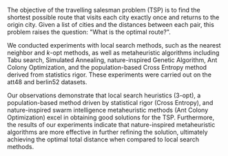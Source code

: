 The objective of the travelling salesman problem (TSP) is to find the shortest possible route that visits each city exactly once and returns to the origin city. 
Given a list of cities and the distances between each pair, this problem raises the question: "What is the optimal route?".

We conducted experiments with local search methods, such as the nearest neighbor and $k$-opt methods, as well as metaheuristic algorithms including Tabu search, Simulated Annealing, nature-inspired Genetic Algorithm, Ant Colony Optimization, and the population-based Cross Entropy method derived from statistics rigor. These experiments were carried out on the att48 and berlin52 datasets.

Our observations demonstrate that local search heuristics (3-opt), a population-based method driven by statistical rigor (Cross Entropy), and nature-inspired swarm intelligence metaheuristic methods (Ant Colony Optimization) excel in obtaining good solutions for the TSP. Furthermore, the results of our experiments indicate that nature-inspired metaheuristic algorithms are more effective in further refining the solution, ultimately achieving the optimal total distance when compared to local search methods.
